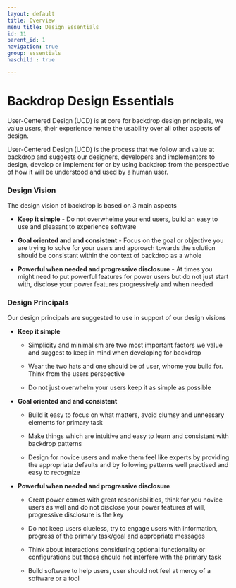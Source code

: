 ```yaml
---
layout: default
title: Overview
menu_title: Design Essentials 
id: 11
parent_id: 1
navigation: true
group: essentials
haschild : true

---
```


# Backdrop Design Essentials


User-Centered Design (UCD) is at core for backdrop design principals, we value users, their experience hence the usability over all other aspects of design.

User-Centered Design (UCD) is the process that we follow and value at backdrop and suggests our designers, developers and implementors to  design, develop or implement for or by using backdrop from the perspective of how it will be understood and used by a human user.

### Design Vision
The design vision of backdrop is based on 3 main aspects

* **Keep it simple** - Do not overwhelme your end users, build an easy to use and pleasant to experience software

* **Goal oriented and and consistent** - Focus on the goal or objective you are trying to solve for your users and approach towards the solution should be consistant within the context of backdrop as a whole

* **Powerful when needed and progressive disclosure** - At times you might need to put powerful features for power users but do not just start with, disclose your power features progressively and when needed



### Design Principals

Our design principals are suggested to use in support of our design visions

* **Keep it simple**
  
  * Simplicity and minimalism are two most important factors we value and suggest to keep in mind when developing for backdrop
  
  * Wear the two hats and one should be of user, whome you build for. Think from the users perspective
  
  * Do not just overwhelm your users keep it as simple as  possible


* **Goal oriented and and consistent** 
  
  * Build it easy to focus on what matters, avoid clumsy and unnessary elements for primary task
  
  * Make things which are intuitive and easy to learn and consistant with backdrop patterns
  
  * Design for novice users and make them feel like experts by providing the appropriate defaults and by following patterns well practised and easy to recognize


* **Powerful when needed and progressive disclosure** 
  
  * Great power comes with great responisbilities, think for you novice users as well and do not disclose your power features at will, progressive disclosure is the key
  
  * Do not keep users clueless, try to engage users with information, progress of the primary task/goal and appropriate messages
  
  * Think about interactions considering optional functionality or configurations but those should not interfere with the primary task
  
  * Build software to help users, user should not feel at mercy of a software or a tool
